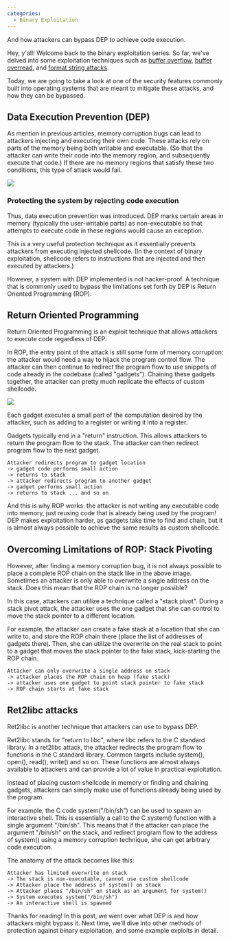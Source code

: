 ```yaml
---
categories:
  - Binary Exploitation
---
```


And how attackers can bypass DEP to achieve code execution.

Hey, y'all! Welcome back to the binary exploitation series. So far, we've delved into some exploitation techniques such as [buffer overflow](https://vickieli.dev/binary%20exploitation/buffer-overflow/), [buffer overread](https://vickieli.dev/binary%20exploitation/buffer-overread/), and [format string attacks](https://vickieli.dev/binary%20exploitation/format-string-vulnerabilities/).

Today, we are going to take a look at one of the security features commonly built into operating systems that are meant to mitigate these attacks, and how they can be bypassed.

## Data Execution Prevention (DEP)

As mention in previous articles, memory corruption bugs can lead to attackers injecting and executing their own code. These attacks rely on parts of the memory being both writable and executable. (So that the attacker can write their code into the memory region, and subsequently execute that code.) If there are no memory regions that satisfy these two conditions, this type of attack would fail.

![](https://vickieli.dev/assets/images/binary-14.png)

### Protecting the system by rejecting code execution

Thus, data execution prevention was introduced. DEP marks certain areas in memory (typically the user-writable parts) as non-executable so that attempts to execute code in these regions would cause an exception.

This is a very useful protection technique as it essentially prevents attackers from executing injected shellcode. (In the context of binary exploitation, shellcode refers to instructions that are injected and then executed by attackers.)

However, a system with DEP implemented is not hacker-proof. A technique that is commonly used to bypass the limitations set forth by DEP is Return Oriented Programming (ROP).

## Return Oriented Programming

Return Oriented Programming is an exploit technique that allows attackers to execute code regardless of DEP.

In ROP, the entry point of the attack is still some form of memory corruption: the attacker would need a way to hijack the program control flow. The attacker can then continue to redirect the program flow to use snippets of code already in the codebase (called "gadgets"). Chaining these gadgets together, the attacker can pretty much replicate the effects of custom shellcode.

![](https://vickieli.dev/assets/images/binary-15.png)

Each gadget executes a small part of the computation desired by the attacker, such as adding to a register or writing it into a register.

Gadgets typically end in a "return" instruction. This allows attackers to return the program flow to the stack. The attacker can then redirect program flow to the next gadget.

```
Attacker redirects program to gadget location
-> gadget code performs small action
-> returns to stack
-> attacker redirects program to another gadget
-> gadget performs small action
-> returns to stack ... and so on
```

And this is why ROP works: the attacker is not writing any executable code into memory, just reusing code that is already being used by the program! DEP makes exploitation harder, as gadgets take time to find and chain, but it is almost always possible to achieve the same results as custom shellcode.

## Overcoming Limitations of ROP: Stack Pivoting

However, after finding a memory corruption bug, it is not always possible to place a complete ROP chain on the stack like in the above image. Sometimes an attacker is only able to overwrite a single address on the stack. Does this mean that the ROP chain is no longer possible?

In this case, attackers can utilize a technique called a "stack pivot". During a stack pivot attack, the attacker uses the one gadget that she can control to move the stack pointer to a different location.

For example, the attacker can create a fake stack at a location that she can write to, and store the ROP chain there (place the list of addresses of gadgets there). Then, she can utilize the overwrite on the real stack to point to a gadget that moves the stack pointer to the fake stack, kick-starting the ROP chain.

```
Attacker can only overwrite a single address on stack
-> attacker places the ROP chain on heap (fake stack)
-> attacker uses one gadget to point stack pointer to fake stack
-> ROP chain starts at fake stack
```

## Ret2libc attacks

Ret2libc is another technique that attackers can use to bypass DEP.

Ret2libc stands for "return to libc", where libc refers to the C standard library. In a ret2libc attack, the attacker redirects the program flow to functions in the C standard library. Common targets include system(), open(), read(), write() and so on. These functions are almost always available to attackers and can provide a lot of value in practical exploitation.

Instead of placing custom shellcode in memory or finding and chaining gadgets, attackers can simply make use of functions already being used by the program.

For example, the C code system("/bin/sh") can be used to spawn an interactive shell. This is essentially a call to the C system() function with a single argument "/bin/sh". This means that if the attacker can place the argument "/bin/sh" on the stack, and redirect program flow to the address of system() using a memory corruption technique, she can get arbitrary code execution.

The anatomy of the attack becomes like this:

```
Attacker has limited overwrite on stack
-> The stack is non-executable, cannot use custom shellcode
-> Attacker place the address of system() on stack
-> Attacker places "/bin/sh" on stack as an argument for system()
-> System executes system("/bin/sh")
-> An interactive shell is spawned
```


Thanks for reading! In this post, we went over what DEP is and how attackers might bypass it. Next time, we'll dive into other methods of protection against binary exploitation, and some example exploits in detail.
